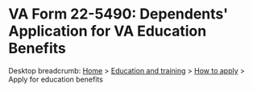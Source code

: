 # VA Form 22-5490: Dependents' Application for VA Education Benefits

Desktop breadcrumb:  [Home](www.va.gov) > [Education and training](www.va.gov/education/) > [How to apply](www.va.gov/education/how-to-apply) > Apply for education benefits

